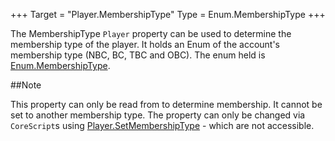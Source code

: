 +++
Target = "Player.MembershipType"
Type = Enum.MembershipType
+++

The MembershipType `Player` property can be used to determine the membership type of the player. It holds an Enum of the account's membership type (NBC, BC, TBC and OBC). The enum held is [Enum.MembershipType](https://developer.roblox.com/search#stq=MembershipType).##NoteThis property can only be read from to determine membership. It cannot be set to another membership type. The property can only be changed via `CoreScript`s using [Player.SetMembershipType](https://developer.roblox.com/api-reference/function/Player/SetMembershipType) - which are not accessible.